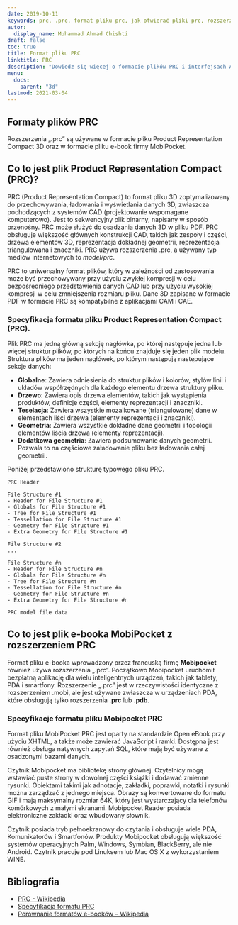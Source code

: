 ```yaml
---
date: 2019-10-11
keywords: prc, .prc, format pliku prc, jak otwierać pliki prc, rozszerzenie .prc, rozszerzenie prc
autor:
  display_name: Muhammad Ahmad Chishti
draft: false
toc: true
title: Format pliku PRC
linktitle: PRC
description: "Dowiedz się więcej o formacie plików PRC i interfejsach API, które umożliwiają tworzenie i otwieranie plików PRC."
menu:
  docs:
    parent: "3d"
lastmod: 2021-03-04
---
```

## Formaty plików PRC
Rozszerzenia „.prc” są używane w formacie pliku Product Representation Compact 3D oraz w formacie pliku e-book firmy MobiPocket.

## Co to jest plik Product Representation Compact (PRC)?

PRC (Product Representation Compact) to format pliku 3D zoptymalizowany do przechowywania, ładowania i wyświetlania danych 3D, zwłaszcza pochodzących z systemów CAD (projektowanie wspomagane komputerowo). Jest to sekwencyjny plik binarny, napisany w sposób przenośny. PRC może służyć do osadzania danych 3D w pliku PDF. PRC obsługuje większość głównych konstrukcji CAD, takich jak zespoły i części, drzewa elementów 3D, reprezentacja dokładnej geometrii, reprezentacja triangulowana i znaczniki. PRC używa rozszerzenia .prc, a używany typ mediów internetowych to *model/prc*.

PRC to uniwersalny format plików, który w zależności od zastosowania może być przechowywany przy użyciu zwykłej kompresji w celu bezpośredniego przedstawienia danych CAD lub przy użyciu wysokiej kompresji w celu zmniejszenia rozmiaru pliku. Dane 3D zapisane w formacie PDF w formacie PRC są kompatybilne z aplikacjami CAM i CAE.

### Specyfikacja formatu pliku Product Representation Compact (PRC).

Plik PRC ma jedną główną sekcję nagłówka, po której następuje jedna lub więcej struktur plików, po których na końcu znajduje się jeden plik modelu. Struktura plików ma jeden nagłówek, po którym następują następujące sekcje danych:

- **Globalne**: Zawiera odniesienia do struktur plików i kolorów, stylów linii i układów współrzędnych dla każdego elementu drzewa struktury pliku.
- **Drzewo**: Zawiera opis drzewa elementów, takich jak wystąpienia produktów, definicje części, elementy reprezentacji i znaczniki.
- **Teselacja**: Zawiera wszystkie mozaikowane (triangulowane) dane w elementach liści drzewa (elementy reprezentacji i znaczniki).
- **Geometria**: Zawiera wszystkie dokładne dane geometrii i topologii elementów liścia drzewa (elementy reprezentacji).
- **Dodatkowa geometria**: Zawiera podsumowanie danych geometrii. Pozwala to na częściowe załadowanie pliku bez ładowania całej geometrii.

Poniżej przedstawiono strukturę typowego pliku PRC.

```console
PRC Header

File Structure #1
- Header for File Structure #1
- Globals for File Structure #1
- Tree for File Structure #1
- Tessellation for File Structure #1
- Geometry for File Structure #1
- Extra Geometry for File Structure #1

File Structure #2
...

File Structure #n
- Header for File Structure #n
- Globals for File Structure #n
- Tree for File Structure #n
- Tessellation for File Structure #n
- Geometry for File Structure #n
- Extra Geometry for File Structure #n

PRC model file data
```
## Co to jest plik e-booka MobiPocket z rozszerzeniem PRC
Format pliku e-booka wprowadzony przez francuską firmę **Mobipocket** również używa rozszerzenia „.prc”. Początkowo Mobipocket uruchomił bezpłatną aplikację dla wielu inteligentnych urządzeń, takich jak tablety, PDA i smartfony. Rozszerzenie „.prc” jest w rzeczywistości identyczne z rozszerzeniem .mobi, ale jest używane zwłaszcza w urządzeniach PDA, które obsługują tylko rozszerzenia **.prc** lub **.pdb**.

### Specyfikacje formatu pliku Mobipocket PRC
Format pliku MobiPocket PRC jest oparty na standardzie Open eBook przy użyciu XHTML, a także może zawierać JavaScript i ramki. Dostępna jest również obsługa natywnych zapytań SQL, które mają być używane z osadzonymi bazami danych.

Czytnik Mobipocket ma bibliotekę strony głównej. Czytelnicy mogą wstawiać puste strony w dowolnej części książki i dodawać zmienne rysunki. Obiektami takimi jak adnotacje, zakładki, poprawki, notatki i rysunki można zarządzać z jednego miejsca. Obrazy są konwertowane do formatu GIF i mają maksymalny rozmiar 64K, który jest wystarczający dla telefonów komórkowych z małymi ekranami. Mobipocket Reader posiada elektroniczne zakładki oraz wbudowany słownik.

Czytnik posiada tryb pełnoekranowy do czytania i obsługuje wiele PDA, Komunikatorów i Smartfonów. Produkty Mobipocket obsługują większość systemów operacyjnych Palm, Windows, Symbian, BlackBerry, ale nie Android. Czytnik pracuje pod Linuksem lub Mac OS X z wykorzystaniem WINE.

## Bibliografia

- [PRC - Wikipedia](https://en.wikipedia.org/wiki/PRC_(file_format))
- [Specyfikacja formatu PRC](https://web.archive.org/web/20081202034541/http://livedocs.adobe.com/acrobat_sdk/9/Acrobat9_HTMLHelp/API_References/PRCReference/PRC_Format_Specification/index.html)
- [Porównanie formatów e-booków – Wikipedia](https://en.wikipedia.org/wiki/Comparison_of_e-book_formats)

